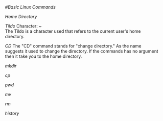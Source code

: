 #*Basic Linux Commands*

*Home Directory*

*Tildo*
Character: ~  
The Tildo is a character used that refers to the current user's home directory.

*CD*
The "CD" command stands for "change directory." As the name suggests it used to change the directory. If the commands has no argument then it take you to   the home directory.

*mkdir*

*cp*

*pwd*

*mv*

*rm*

*history*
